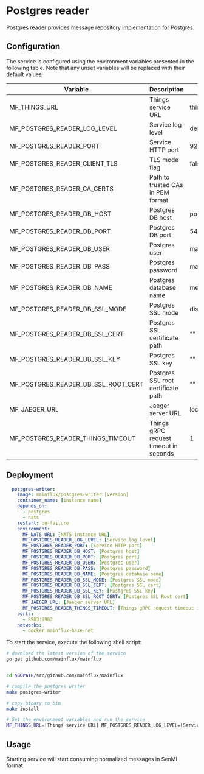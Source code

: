 # Postgres reader

Postgres reader provides message repository implementation for Postgres.

## Configuration

The service is configured using the environment variables presented in the
following table. Note that any unset variables will be replaced with their
default values.

| Variable                            | Description                            | Default        |
|-------------------------------------|----------------------------------------|----------------|
| MF_THINGS_URL                       | Things service URL                     | things:8183    |
| MF_POSTGRES_READER_LOG_LEVEL        | Service log level                      | debug          |
| MF_POSTGRES_READER_PORT             | Service HTTP port                      | 9204           |
| MF_POSTGRES_READER_CLIENT_TLS       | TLS mode flag                          | false          |
| MF_POSTGRES_READER_CA_CERTS         | Path to trusted CAs in PEM format      |                |
| MF_POSTGRES_READER_DB_HOST          | Postgres DB host                       | postgres       |
| MF_POSTGRES_READER_DB_PORT          | Postgres DB port                       | 5432           |
| MF_POSTGRES_READER_DB_USER          | Postgres user                          | mainflux       |
| MF_POSTGRES_READER_DB_PASS          | Postgres password                      | mainflux       |
| MF_POSTGRES_READER_DB_NAME          | Postgres database name                 | messages       |
| MF_POSTGRES_READER_DB_SSL_MODE      | Postgres SSL mode                      | disabled       |
| MF_POSTGRES_READER_DB_SSL_CERT      | Postgres SSL certificate path          | ""             |
| MF_POSTGRES_READER_DB_SSL_KEY       | Postgres SSL key                       | ""             |
| MF_POSTGRES_READER_DB_SSL_ROOT_CERT | Postgres SSL root certificate path     | ""             |
| MF_JAEGER_URL                       | Jaeger server URL                      | localhost:6831 |
| MF_POSTGRES_READER_THINGS_TIMEOUT   | Things gRPC request timeout in seconds | 1              |

## Deployment

```yaml
  postgres-writer:
    image: mainflux/postgres-writer:[version]
    container_name: [instance name]
    depends_on:
      - postgres
      - nats
    restart: on-failure
    environment:
      MF_NATS_URL: [NATS instance URL]
      MF_POSTGRES_READER_LOG_LEVEL: [Service log level]
      MF_POSTGRES_READER_PORT: [Service HTTP port]
      MF_POSTGRES_READER_DB_HOST: [Postgres host]
      MF_POSTGRES_READER_DB_PORT: [Postgres port]
      MF_POSTGRES_READER_DB_USER: [Postgres user]
      MF_POSTGRES_READER_DB_PASS: [Postgres password]
      MF_POSTGRES_READER_DB_NAME: [Postgres database name]
      MF_POSTGRES_READER_DB_SSL_MODE: [Postgres SSL mode]
      MF_POSTGRES_READER_DB_SSL_CERT: [Postgres SSL cert]
      MF_POSTGRES_READER_DB_SSL_KEY: [Postgres SSL key]
      MF_POSTGRES_READER_DB_SSL_ROOT_CERT: [Postgres SSL Root cert]
      MF_JAEGER_URL: [Jaeger server URL]
      MF_POSTGRES_READER_THINGS_TIMEOUT: [Things gRPC request timeout in seconds]
    ports:
      - 8903:8903
    networks:
      - docker_mainflux-base-net
```

To start the service, execute the following shell script:

```bash
# download the latest version of the service
go get github.com/mainflux/mainflux


cd $GOPATH/src/github.com/mainflux/mainflux

# compile the postgres writer
make postgres-writer

# copy binary to bin
make install

# Set the environment variables and run the service
MF_THINGS_URL=[Things service URL] MF_POSTGRES_READER_LOG_LEVEL=[Service log level] MF_POSTGRES_READER_PORT=[Service HTTP port] MF_POSTGRES_READER_CLIENT_TLS =[TLS mode flag] MF_POSTGRES_READER_CA_CERTS=[Path to trusted CAs in PEM format] MF_POSTGRES_READER_DB_HOST=[Postgres host] MF_POSTGRES_READER_DB_PORT=[Postgres port] MF_POSTGRES_READER_DB_USER=[Postgres user] MF_POSTGRES_READER_DB_PASS=[Postgres password] MF_POSTGRES_READER_DB_NAME=[Postgres database name] MF_POSTGRES_READER_DB_SSL_MODE=[Postgres SSL mode] MF_POSTGRES_READER_DB_SSL_CERT=[Postgres SSL cert] MF_POSTGRES_READER_DB_SSL_KEY=[Postgres SSL key] MF_POSTGRES_READER_DB_SSL_ROOT_CERT=[Postgres SSL Root cert] MF_JAEGER_URL=[Jaeger server URL] MF_POSTGRES_READER_THINGS_TIMEOUT=[Things gRPC request timeout in seconds] $GOBIN/mainflux-postgres-reader
```

## Usage

Starting service will start consuming normalized messages in SenML format.
